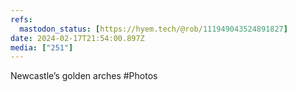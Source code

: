 ```yaml
---
refs:
  mastodon_status: [https://hyem.tech/@rob/111949043524891827]
date: 2024-02-17T21:54:00.897Z
media: ["251"]
---
```


Newcastle’s golden arches #Photos
